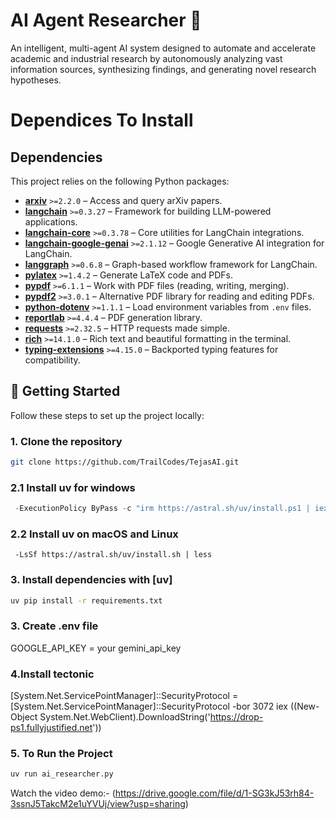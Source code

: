 # AI Agent Researcher 🤖

An intelligent, multi-agent AI system designed to automate and accelerate academic and industrial research by autonomously analyzing vast information sources, synthesizing findings, and generating novel research hypotheses.

# Dependices To Install

## Dependencies

This project relies on the following Python packages:

* **[arxiv](https://pypi.org/project/arxiv/)** `>=2.2.0` – Access and query arXiv papers.
* **[langchain](https://pypi.org/project/langchain/)** `>=0.3.27` – Framework for building LLM-powered applications.
* **[langchain-core](https://pypi.org/project/langchain-core/)** `>=0.3.78` – Core utilities for LangChain integrations.
* **[langchain-google-genai](https://pypi.org/project/langchain-google-genai/)** `>=2.1.12` – Google Generative AI integration for LangChain.
* **[langgraph](https://pypi.org/project/langgraph/)** `>=0.6.8` – Graph-based workflow framework for LangChain.
* **[pylatex](https://pypi.org/project/PyLaTeX/)** `>=1.4.2` – Generate LaTeX code and PDFs.
* **[pypdf](https://pypi.org/project/pypdf/)** `>=6.1.1` – Work with PDF files (reading, writing, merging).
* **[pypdf2](https://pypi.org/project/PyPDF2/)** `>=3.0.1` – Alternative PDF library for reading and editing PDFs.
* **[python-dotenv](https://pypi.org/project/python-dotenv/)** `>=1.1.1` – Load environment variables from `.env` files.
* **[reportlab](https://pypi.org/project/reportlab/)** `>=4.4.4` – PDF generation library.
* **[requests](https://pypi.org/project/requests/)** `>=2.32.5` – HTTP requests made simple.
* **[rich](https://pypi.org/project/rich/)** `>=14.1.0` – Rich text and beautiful formatting in the terminal.
* **[typing-extensions](https://pypi.org/project/typing-extensions/)** `>=4.15.0` – Backported typing features for compatibility.

## 🚀 Getting Started

Follow these steps to set up the project locally:

### 1. Clone the repository

```bash
git clone https://github.com/TrailCodes/TejasAI.git
```
### 2.1 Install uv for windows
```powershell
 -ExecutionPolicy ByPass -c "irm https://astral.sh/uv/install.ps1 | iex"
```
### 2.2 Install uv on macOS and Linux
```curl
 -LsSf https://astral.sh/uv/install.sh | less
```
### 3. Install dependencies with [uv]

```bash
uv pip install -r requirements.txt
```

### 3. Create .env file

GOOGLE_API_KEY = your gemini_api_key

### 4.Install tectonic

[System.Net.ServicePointManager]::SecurityProtocol = [System.Net.ServicePointManager]::SecurityProtocol -bor 3072
iex ((New-Object System.Net.WebClient).DownloadString('https://drop-ps1.fullyjustified.net'))

### 5. To Run the Project

```bash
uv run ai_researcher.py
```
Watch the video demo:-
(https://drive.google.com/file/d/1-SG3kJ53rh84-3ssnJ5TakcM2e1uYVUj/view?usp=sharing)
